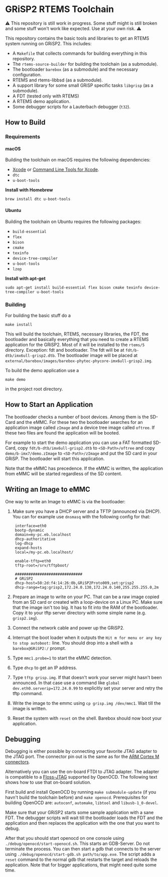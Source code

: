 # GRiSP2 RTEMS Toolchain

:warning: This repository is still work in progress. Some stuff might is still
broken and some stuff won't work like expected. Use at your own risk. :warning:

This repository contains the basic tools and libraries to get an RTEMS system
running on GRiSP2. This includes:

* A `Makefile` that collects commands for building everything in this
  repository.
* The `rtems-source-builder` for building the toolchain (as a submodule).
* The bootloader `barebox` (as a submodule) and the necessary configuration.
* RTEMS and rtems-libbsd (as a submodule).
* A support library for some small GRiSP specific tasks `libgrisp` (as a
  submodule).
* A FDT (tested only with RTEMS)
* A RTEMS demo application.
* Some debugger scripts for a Lauterbach debugger (`t32`).

## How to Build


### Requirements

#### macOS

Building the toolchain on macOS requires the following dependencies:

* [Xcode][1] or [Command Line Tools for Xcode][2].
* `dtc`
* `u-boot-tools`

**Install with Homebrew**

```
brew install dtc u-boot-tools
```

#### Ubuntu

Building the toolchain on Ubuntu requires the following packages:

* `build-essential`
* `flex`
* `bison`
* `cmake`
* `texinfo`
* `device-tree-compiler`
* `u-boot-tools`
* `lzop`

**Install with apt-get**

```
sudo apt-get install build-essential flex bison cmake texinfo device-tree-compiler u-boot-tools
```

### Building

For building the basic stuff do a

    make install

This will build the toolchain, RTEMS, necessary libraries, the FDT, the
bootloader and basically everything that you need to create a RTEMS application
for the GRiSP2. Most of it will be installed to the `rtems/5` directory.
Exception: fdt and bootloader. The fdt will be at
`fdt/b-dtb/imx6ull-grisp2.dtb`. The bootloader image will be placed at
`external/barebox/images/barebox-phytec-phycore-imx6ull-grisp2.img`.

To build the demo application use a

    make demo

in the project root directory.

## How to Start an Application

The bootloader checks a number of boot devices. Among them is the SD-Card and
the eMMC. For these two the bootloader searches for an application image called
`zImage` and a device tree image called `oftree`. If these two files are found
the application will be booted.

For example to start the demo application you can use a FAT formatted SD-Card,
copy `fdt/b-dtb/imx6ull-grisp2.dtb` to `<SD-Path>/oftree` and copy
`demo/b-imx7/demo.zImage` to `<SD-Path>/zImage` and put the SD card in your
GRiSP. The bootloader will start this application.

Note that the eMMC has precedence. If the eMMC is written, the application from
eMMC will be started regardless of the SD content.

## Writing an Image to eMMC

One way to write an Image to eMMC is via the bootloader:

1. Make sure you have a DHCP server and a TFTP (announced via DHCP). You can for
   example use `dnsmasq` with the following config for that:

        interface=eth0
        bootp-dynamic
        domain=my-pc.eb.localhost
        dhcp-authoritative
        log-dhcp
        expand-hosts
        local=/my-pc.eb.localhost/
        
        enable-tftp=eth0
        tftp-root=/srv/tftpboot/
        
        ##############################
        # GRiSP2
        dhcp-host=50:2d:f4:14:26:0b,GRiSP2Proto009,set:grisp2
        dhcp-range=tag:grisp2,172.24.0.130,172.24.0.140,255.255.255.0,2m

1. Prepare an image to write on your PC. That can be a raw image copied from an
   SD card or created with a loop-device on a Linux PC. Make sure that the image
   isn't too big. It has to fit into the RAM of the bootloader. Copy it to your
   tftp server directory with some simple name (e.g. `grisp2.img`).
1. Connect the network cable and power up the GRiSP2.
1. Interrupt the boot loader when it outputs the `Hit m for menu or any key to
   stop autoboot:` line. You should drop into a shell with a `barebox@GRiSP2:/`
   prompt.
1. Type `mmc1.probe=1` to start the eMMC detection.
1. Type `dhcp` to get an IP address.
1. Type `tftp grisp.img`. If that doesn't work your server might hasn't been
   announced. In that case use a command like
   `global dev.eth0.serverip=172.24.0.99` to explicitly set your server and
   retry the tftp command.
1. Write the image to the emmc using `cp grisp.img /dev/mmc1`. Wait till the
   image is written.
1. Reset the system with `reset` on the shell. Barebox should now boot your
   application.

## Debugging

Debugging is either possible by connecting your favorite JTAG adapter to the
JTAG port. The connector pin out is the same as for the
[ARM Cortex M connectors][4].

Alternatively you can use the on-board FTDI to JTAG adapter. The adapter is
compatible to a [Floss-JTAG][3] supported by OpenOCD. The following text shows
how to use that on-board solution.

First build and install OpenOCD by running `make submodule-update` (if you
havn't build the toolchain before) and `make openocd`. Prerequisites for
building OpenOCD are: `autoconf`, `automake`, `libtool` and `libusb-1_0-devel`.

Make sure that your GRiSP2 starts some sample application with a sane FDT. The
debugger scripts will wait till the bootloader loads the FDT and the application
and then replaces the application with the one that you want to debug.

After that you should start openocd on one console using
`./debug/openocd/start-openocd.sh`. This starts an GDB-Server. Do not terminate
the process. You can then start a gdb that connects to the server using
`./debug/openocd/start-gdb.sh path/to/app.exe`. The script adds a `reset`
command to the normal gdb that restarts the target and reloads the application.
Note that for bigger applications, that might need quite some time.

[1]: https://apps.apple.com/de/app/xcode/id497799835
[2]: https://developer.apple.com/library/archive/technotes/tn2339/_index.html
[3]: https://github.com/esden/floss-jtag
[4]: http://infocenter.arm.com/help/topic/com.arm.doc.faqs/attached/13634/cortex_debug_connectors.pdf
